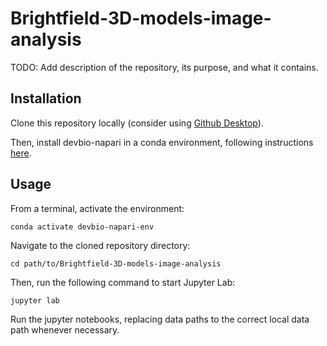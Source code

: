 # Brightfield-3D-models-image-analysis

TODO: Add description of the repository, its purpose, and what it contains.

## Installation

Clone this repository locally (consider using [Github Desktop](https://desktop.github.com/)).

Then, install devbio-napari in a conda environment, following instructions [here](https://github.com/haesleinhuepf/devbio-napari#installation).

## Usage

From a terminal, activate the environment:

    conda activate devbio-napari-env

Navigate to the cloned repository directory:

    cd path/to/Brightfield-3D-models-image-analysis

Then, run the following command to start Jupyter Lab:

    jupyter lab

Run the jupyter notebooks, replacing data paths to the correct local data path whenever necessary.